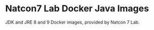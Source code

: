 Natcon7 Lab Docker Java Images
==============================

JDK and JRE 8 and 9 Docker images, provided by Natcon 7 Lab.